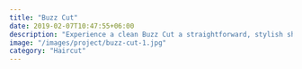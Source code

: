 ```yaml
---
title: "Buzz Cut"
date: 2019-02-07T10:47:55+06:00
description: "Experience a clean Buzz Cut a straightforward, stylish short haircut that exudes confidence."
image: "/images/project/buzz-cut-1.jpg"
category: "Haircut"
---
```

